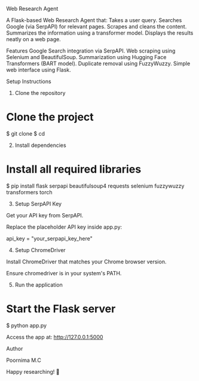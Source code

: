 Web Research Agent

A Flask-based Web Research Agent that:
Takes a user query.
Searches Google (via SerpAPI) for relevant pages.
Scrapes and cleans the content.
Summarizes the information using a transformer model.
Displays the results neatly on a web page.

Features
Google Search integration via SerpAPI.
Web scraping using Selenium and BeautifulSoup.
Summarization using Hugging Face Transformers (BART model).
Duplicate removal using FuzzyWuzzy.
Simple web interface using Flask.

Setup Instructions

1. Clone the repository

# Clone the project
$ git clone <repository-link>
$ cd <project-folder>

2. Install dependencies

# Install all required libraries
$ pip install flask serpapi beautifulsoup4 requests selenium fuzzywuzzy transformers torch

3. Setup SerpAPI Key

Get your API key from SerpAPI.

Replace the placeholder API key inside app.py:

api_key = "your_serpapi_key_here"

4. Setup ChromeDriver

Install ChromeDriver that matches your Chrome browser version.

Ensure chromedriver is in your system's PATH.

5. Run the application

# Start the Flask server
$ python app.py

Access the app at: http://127.0.0.1:5000



Author

Poornima M.C

Happy researching! 🚀

